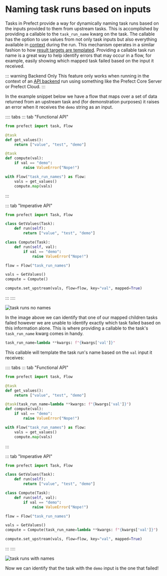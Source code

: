# Naming task runs based on inputs

Tasks in Prefect provide a way for dynamically naming task runs based on the inputs provided to them from
upstream tasks. This is accomplished by providing a callable to the `task_run_name` kwarg on the task.
The callable has the option to use values from not only task inputs but also everything available in
[context](/api/latest/utilities/context.html) during the run. This mechanism operates in a similar
fashion to how
[result targets are templated](/core/concepts/persistence.html#output-caching-based-on-a-file-target).
Providing a callable task run name is a great way to help identify errors that may occur in a flow, for
example, easily showing which mapped task failed based on the input it received.

::: warning Backend Only
This feature only works when running in the context of an [API backend](/orchestration/) run using
something like the Prefect Core Server or Prefect Cloud.
:::

In the example snippet below we have a flow that maps over a set of data returned from an upstream task
and (for demonstration purposes) it raises an error when it receives the `demo` string as an input.

:::: tabs
::: tab "Functional API"
```python
from prefect import task, Flow

@task
def get_values():
    return ["value", "test", "demo"]

@task
def compute(val):
    if val == "demo":
        raise ValueError("Nope!")

with Flow("task_run_names") as flow:
    vals = get_values()
    compute.map(vals)
```
:::

::: tab "Imperative API"
```python
from prefect import Task, Flow

class GetValues(Task):
    def run(self):
        return ["value", "test", "demo"]

class Compute(Task):
    def run(self, val):
        if val == "demo":
            raise ValueError("Nope!")

flow = Flow("task_run_names")

vals = GetValues()
compute = Compute()

compute.set_upstream(vals, flow=flow, key="val", mapped=True)
```
:::
::::

![task runs no names](/idioms/task_runs_no_names.png)

In the image above we can identify that one of our mapped children tasks failed however we are unable to
identify exactly which task failed based on this information alone. This is where providing a callable to
the task's `task_run_name` kwarg comes in handy.

```python
task_run_name=lambda **kwargs: f"{kwargs['val']}"
```

This callable will template the task run's name based on the `val` input it receives:

:::: tabs
::: tab "Functional API"
```python
from prefect import task, Flow

@task
def get_values():
    return ["value", "test", "demo"]

@task(task_run_name=lambda **kwargs: f"{kwargs['val']}")
def compute(val):
    if val == "demo":
        raise ValueError("Nope!")

with Flow("task_run_names") as flow:
    vals = get_values()
    compute.map(vals)
```
:::

::: tab "Imperative API"
```python
from prefect import Task, Flow

class GetValues(Task):
    def run(self):
        return ["value", "test", "demo"]

class Compute(Task):
    def run(self, val):
        if val == "demo":
            raise ValueError("Nope!")

flow = Flow("task_run_names")

vals = GetValues()
compute = Compute(task_run_name=lambda **kwargs: f"{kwargs['val']}")

compute.set_upstream(vals, flow=flow, key="val", mapped=True)
```
:::
::::

![task runs with names](/idioms/task_runs_names.png)

Now we can identify that the task with the `demo` input is the one that failed!
